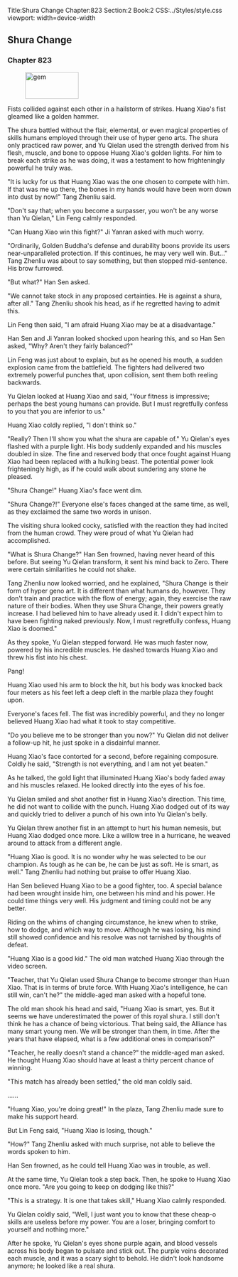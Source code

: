 Title:Shura Change 
Chapter:823 
Section:2 
Book:2 
CSS:../Styles/style.css 
viewport: width=device-width
  
## Shura Change
### Chapter 823
  
<figure>
	<img src="../Images/gem.gif" alt="gem" id="gem" width="120" height="60" />
</figure>
  

  
Fists collided against each other in a hailstorm of strikes. Huang Xiao's fist gleamed like a golden hammer.

The shura battled without the flair, elemental, or even magical properties of skills humans employed through their use of hyper geno arts. The shura only practiced raw power, and Yu Qielan used the strength derived from his flesh, muscle, and bone to oppose Huang Xiao's golden lights. For him to break each strike as he was doing, it was a testament to how frighteningly powerful he truly was.

"It is lucky for us that Huang Xiao was the one chosen to compete with him. If that was me up there, the bones in my hands would have been worn down into dust by now!" Tang Zhenliu said.

"Don't say that; when you become a surpasser, you won't be any worse than Yu Qielan," Lin Feng calmly responded.

"Can Huang Xiao win this fight?" Ji Yanran asked with much worry.

"Ordinarily, Golden Buddha's defense and durability boons provide its users near-unparalleled protection. If this continues, he may very well win. But..." Tang Zhenliu was about to say something, but then stopped mid-sentence. His brow furrowed.

"But what?" Han Sen asked.

"We cannot take stock in any proposed certainties. He is against a shura, after all." Tang Zhenliu shook his head, as if he regretted having to admit this.

Lin Feng then said, "I am afraid Huang Xiao may be at a disadvantage."

Han Sen and Ji Yanran looked shocked upon hearing this, and so Han Sen asked, "Why? Aren't they fairly balanced?"

Lin Feng was just about to explain, but as he opened his mouth, a sudden explosion came from the battlefield. The fighters had delivered two extremely powerful punches that, upon collision, sent them both reeling backwards.

Yu Qielan looked at Huang Xiao and said, "Your fitness is impressive; perhaps the best young humans can provide. But I must regretfully confess to you that you are inferior to us."

Huang Xiao coldly replied, "I don't think so."

"Really? Then I'll show you what the shura are capable of." Yu Qielan's eyes flashed with a purple light. His body suddenly expanded and his muscles doubled in size. The fine and reserved body that once fought against Huang Xiao had been replaced with a hulking beast. The potential power look frighteningly high, as if he could walk about sundering any stone he pleased.

"Shura Change!" Huang Xiao's face went dim.

"Shura Change?!" Everyone else's faces changed at the same time, as well, as they exclaimed the same two words in unison.

The visiting shura looked cocky, satisfied with the reaction they had incited from the human crowd. They were proud of what Yu Qielan had accomplished.

"What is Shura Change?" Han Sen frowned, having never heard of this before. But seeing Yu Qielan transform, it sent his mind back to Zero. There were certain similarities he could not shake.

Tang Zhenliu now looked worried, and he explained, "Shura Change is their form of hyper geno art. It is different than what humans do, however. They don't train and practice with the flow of energy; again, they exercise the raw nature of their bodies. When they use Shura Change, their powers greatly increase. I had believed him to have already used it. I didn't expect him to have been fighting naked previously. Now, I must regretfully confess, Huang Xiao is doomed."

As they spoke, Yu Qielan stepped forward. He was much faster now, powered by his incredible muscles. He dashed towards Huang Xiao and threw his fist into his chest.

Pang!

Huang Xiao used his arm to block the hit, but his body was knocked back four meters as his feet left a deep cleft in the marble plaza they fought upon.

Everyone's faces fell. The fist was incredibly powerful, and they no longer believed Huang Xiao had what it took to stay competitive.

"Do you believe me to be stronger than you now?" Yu Qielan did not deliver a follow-up hit, he just spoke in a disdainful manner.

Huang Xiao's face contorted for a second, before regaining composure. Coldly he said, "Strength is not everything, and I am not yet beaten."

As he talked, the gold light that illuminated Huang Xiao's body faded away and his muscles relaxed. He looked directly into the eyes of his foe.

Yu Qielan smiled and shot another fist in Huang Xiao's direction. This time, he did not want to collide with the punch. Huang Xiao dodged out of its way and quickly tried to deliver a punch of his own into Yu Qielan's belly.

Yu Qielan threw another fist in an attempt to hurt his human nemesis, but Huang Xiao dodged once more. Like a willow tree in a hurricane, he weaved around to attack from a different angle.

"Huang Xiao is good. It is no wonder why he was selected to be our champion. As tough as he can be, he can be just as soft. He is smart, as well." Tang Zhenliu had nothing but praise to offer Huang Xiao.

Han Sen believed Huang Xiao to be a good fighter, too. A special balance had been wrought inside him, one between his mind and his power. He could time things very well. His judgment and timing could not be any better.

Riding on the whims of changing circumstance, he knew when to strike, how to dodge, and which way to move. Although he was losing, his mind still showed confidence and his resolve was not tarnished by thoughts of defeat.

"Huang Xiao is a good kid." The old man watched Huang Xiao through the video screen.

"Teacher, that Yu Qielan used Shura Change to become stronger than Huan Xiao. That is in terms of brute force. With Huang Xiao's intelligence, he can still win, can't he?" the middle-aged man asked with a hopeful tone.

The old man shook his head and said, "Huang Xiao is smart, yes. But it seems we have underestimated the power of this royal shura. I still don't think he has a chance of being victorious. That being said, the Alliance has many smart young men. We will be stronger than them, in time. After the years that have elapsed, what is a few additional ones in comparison?"

"Teacher, he really doesn't stand a chance?" the middle-aged man asked. He thought Huang Xiao should have at least a thirty percent chance of winning.

"This match has already been settled," the old man coldly said.

…...

"Huang Xiao, you're doing great!" In the plaza, Tang Zhenliu made sure to make his support heard.

But Lin Feng said, "Huang Xiao is losing, though."

"How?" Tang Zhenliu asked with much surprise, not able to believe the words spoken to him.

Han Sen frowned, as he could tell Huang Xiao was in trouble, as well.

At the same time, Yu Qielan took a step back. Then, he spoke to Huang Xiao once more. "Are you going to keep on dodging like this?"

"This is a strategy. It is one that takes skill," Huang Xiao calmly responded.

Yu Qielan coldly said, "Well, I just want you to know that these cheap-o skills are useless before my power. You are a loser, bringing comfort to yourself and nothing more."

After he spoke, Yu Qielan's eyes shone purple again, and blood vessels across his body began to pulsate and stick out. The purple veins decorated each muscle, and it was a scary sight to behold. He didn't look handsome anymore; he looked like a real shura.